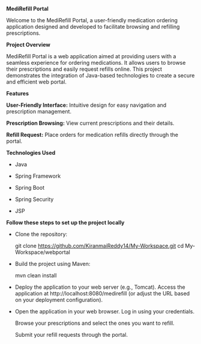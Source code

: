 **MediRefill Portal**

Welcome to the MediRefill Portal, a user-friendly medication ordering application designed and developed to facilitate browsing and refilling prescriptions.

**Project Overview**

MediRefill Portal is a web application aimed at providing users with a seamless experience for ordering medications. It allows users to browse their prescriptions and easily request refills online. This project demonstrates the integration of Java-based technologies to create a secure and efficient web portal.


**Features**

**User-Friendly Interface:** Intuitive design for easy navigation and prescription management.

**Prescription Browsing:** View current prescriptions and their details.

**Refill Request:** Place orders for medication refills directly through the portal.



**Technologies Used**

- Java

- Spring Framework

- Spring Boot

- Spring Security

- JSP <br>



**Follow these steps to set up the project locally**

- Clone the repository:

  git clone https://github.com/KiranmaiReddy14/My-Workspace.git
  cd My-Workspace/webportal

- Build the project using Maven:

  mvn clean install

- Deploy the application to your web server (e.g., Tomcat).
  Access the application at http://localhost:8080/medirefill (or adjust the URL based on your deployment configuration).

- Open the application in your web browser.
  Log in using your credentials.

  Browse your prescriptions and select the ones you want to refill.

  Submit your refill requests through the portal.

